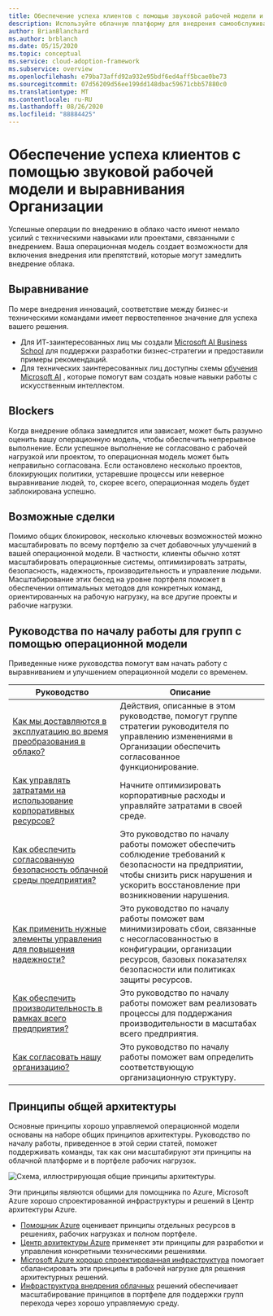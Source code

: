 ```yaml
---
title: Обеспечение успеха клиентов с помощью звуковой рабочей модели и выравнивания Организации
description: Используйте облачную платформу для внедрения самообслуживания и другие средства, которые помогут вам принять решения по внедрению в облако, обеспечивающие успешное выполнение клиентов.
author: BrianBlanchard
ms.author: brblanch
ms.date: 05/15/2020
ms.topic: conceptual
ms.service: cloud-adoption-framework
ms.subservice: overview
ms.openlocfilehash: e79ba73affd92a932e95bdf6ed4aff5bcae0be73
ms.sourcegitcommit: 07d56209d56ee199dd148dbac59671cbb57880c0
ms.translationtype: MT
ms.contentlocale: ru-RU
ms.lasthandoff: 08/26/2020
ms.locfileid: "88884425"
---
```

# <a name="enable-customer-success-with-a-sound-operating-model-and-organizational-alignment"></a>Обеспечение успеха клиентов с помощью звуковой рабочей модели и выравнивания Организации

Успешные операции по внедрению в облако часто имеют немало усилий с техническими навыками или проектами, связанными с внедрением. Ваша операционная модель создает возможности для включения внедрения или препятствий, которые могут замедлить внедрение облака.

## <a name="alignment"></a>Выравнивание

По мере внедрения инноваций, соответствие между бизнес-и техническими командами имеет первостепенное значение для успеха вашего решения.

- Для ИТ-заинтересованных лиц мы создали [Microsoft AI Business School](https://www.microsoft.com/ai/ai-business-school) для поддержки разработки бизнес-стратегии и предоставили примеры рекомендаций.
- Для технических заинтересованных лиц доступны схемы [обучения Microsoft AI](/learn/) , которые помогут вам создать новые навыки работы с искусственным интеллектом.

## <a name="blockers"></a>Blockers

Когда внедрение облака замедлится или зависает, может быть разумно оценить вашу операционную модель, чтобы обеспечить непрерывное выполнение. Если успешное выполнение не согласовано с рабочей нагрузкой или проектом, то операционная модель может быть неправильно согласована. Если остановлено несколько проектов, блокирующих политики, устаревшие процессы или неверное выравнивание людей, то, скорее всего, операционная модель будет заблокирована успешно.

## <a name="opportunities"></a>Возможные сделки

Помимо общих блокировок, несколько ключевых возможностей можно масштабировать по всему портфелю за счет добавочных улучшений в вашей операционной модели. В частности, клиенты обычно хотят масштабировать операционные системы, оптимизировать затраты, безопасность, надежность, производительность и управление людьми. Масштабирование этих бесед на уровне портфеля поможет в обеспечении оптимальных методов для конкретных команд, ориентированных на рабочую нагрузку, на все другие проекты и рабочие нагрузки.

## <a name="get-started-guides-to-enable-teams-through-an-operating-model"></a>Руководства по началу работы для групп с помощью операционной модели

Приведенные ниже руководства помогут вам начать работу с выравниванием и улучшением операционной модели со временем.

| Руководство                                                                                    | Описание                                                                                                                               |
|-------------------------------------------------------------------------------------|--------------------------------------------------------------------------------------------------------------------------------|
| [Как мы доставляются в эксплуатацию во время преобразования в облако?](./operational-excellence.md)                   | Действия, описанные в этом руководстве, помогут группе стратегии руководителя по управлению изменениями в Организации обеспечить согласованное функционирование. |
| [Как управлять затратами на использование корпоративных ресурсов?](./manage-costs.md)                                          | Начните оптимизировать корпоративные расходы и управляйте затратами в своей среде.                                                                           |
| [Как обеспечить согласованную безопасность облачной среды предприятия?](./security.md)             | Это руководство по началу работы поможет обеспечить соблюдение требований к безопасности на предприятии, чтобы снизить риск нарушения и ускорить восстановление при возникновении нарушения.                                       |
| [Как применить нужные элементы управления для повышения надежности?](./reliability.md)                   | Это руководство по началу работы поможет вам минимизировать сбои, связанные с несогласованностью в конфигурации, организации ресурсов, базовых показателях безопасности или политиках защиты ресурсов. |
| [Как обеспечить производительность в рамках всего предприятия?](./performance.md)                               | Это руководство по началу работы поможет вам реализовать процессы для поддержания производительности в масштабах всего предприятия.                               |
| [Как согласовать нашу организацию?](./org-alignment.md)                               | Это руководство по началу работы поможет вам определить соответствующую организационную структуру.                               |

## <a name="shared-architecture-principles"></a>Принципы общей архитектуры

Основные принципы хорошо управляемой операционной модели основаны на наборе общих принципов архитектуры. Руководство по началу работы, приведенное в этой серии статей, поможет поддерживать команды, так как они масштабируют эти принципы на облачной платформе и в портфеле рабочих нагрузок.

![Схема, иллюстрирующая общие принципы архитектуры.](../_images/shared-principles.png)

Эти принципы являются общими для помощника по Azure, Microsoft Azure хорошо спроектированной инфраструктуры и решений в Центр архитектуры Azure.

- [Помощник Azure](/azure/advisor/advisor-overview) оценивает принципы отдельных ресурсов в решениях, рабочих нагрузках и полном портфеле.
- [Центр архитектуры Azure](/azure/architecture/) применяет эти принципы для разработки и управления конкретными техническими решениями.
- [Microsoft Azure хорошо спроектированная инфраструктура](/azure/architecture/framework/) помогает сбалансировать эти принципы в рабочей нагрузке для решения архитектурных решений.
- [Инфраструктура внедрения облачных](../index.yml) решений обеспечивает масштабирование принципов в портфеле для поддержки групп перехода через хорошо управляемую среду.
